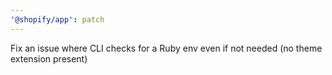 ```yaml
---
'@shopify/app': patch
---
```


Fix an issue where CLI checks for a Ruby env even if not needed (no theme extension present)
